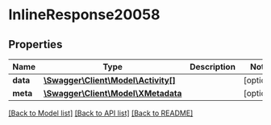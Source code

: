 # InlineResponse20058

## Properties
Name | Type | Description | Notes
------------ | ------------- | ------------- | -------------
**data** | [**\Swagger\Client\Model\Activity[]**](Activity.md) |  | [optional] 
**meta** | [**\Swagger\Client\Model\XMetadata**](XMetadata.md) |  | [optional] 

[[Back to Model list]](../../README.md#documentation-for-models) [[Back to API list]](../../README.md#documentation-for-api-endpoints) [[Back to README]](../../README.md)

